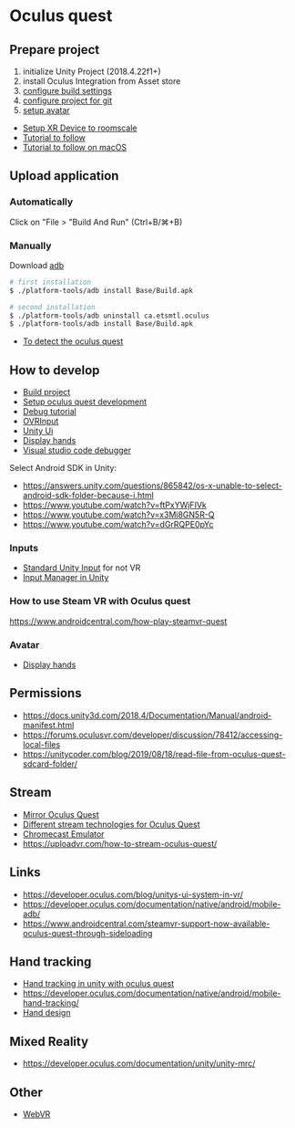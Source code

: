 # Oculus quest

## Prepare project

1. initialize Unity Project (2018.4.22f1+)
2. install Oculus Integration from Asset store
3. [configure build
   settings](https://developer.oculus.com/documentation/unity/unity-conf-settings)
4. [configure project for git](https://thoughtbot.com/blog/how-to-git-with-unity)
5. [setup avatar](https://developer.oculus.com/documentation/unity/as-avatars-gsg-unity/)

- [Setup XR Device to roomscale](https://forum.unity.com/threads/oculus-quest-unityengine-xr.677236/?_ga=2.250954688.750538125.1590067905-1389123627.1586989910)
- [Tutorial to
  follow](https://developer.oculus.com/documentation/unity/unity-tutorial/)
- [Tutorial to follow on macOS](https://medium.com/virtual-reality-virtual-people/oculus-quest-development-in-unity-b3bac62fda87)
## Upload application

### Automatically

Click on "File > "Build And Run" (Ctrl+B/⌘+B)

### Manually

Download [adb](https://www.xda-developers.com/install-adb-windows-macos-linux/)

```bash
# first installation
$ ./platform-tools/adb install Base/Build.apk

# second installation
$ ./platform-tools/adb uninstall ca.etsmtl.oculus
$ ./platform-tools/adb install Base/Build.apk
```

- [To detect the oculus quest](https://www.android.com/filetransfer/)

## How to develop

- [Build project](https://circuitstream.com/blog/oculus-quest-unity-setup/)
- [Setup oculus quest development](https://developer.oculus.com/documentation/native/android/mobile-device-setup/)
- [Debug tutorial](https://www.youtube.com/watch?v=AtOX6bXcQJE&feature=emb_logo)
- [OVRInput](https://developer.oculus.com/documentation/unity/unity-ovrinput/)
- [Unity Ui](https://developer.oculus.com/blog/unitys-ui-system-in-vr/)
- [Display
  hands](https://developer.oculus.com/documentation/unity/as-avatars-gsg-unity/)
- [Visual studio code debugger](https://marketplace.visualstudio.com/items?itemName=Unity.unity-debug)

Select Android SDK in Unity:

- https://answers.unity.com/questions/865842/os-x-unable-to-select-android-sdk-folder-because-i.html
- https://www.youtube.com/watch?v=ftPxYWjFIVk
- https://www.youtube.com/watch?v=x3Mi8GN5R-Q
- https://www.youtube.com/watch?v=dGrRQPE0pYc

### Inputs

- [Standard Unity Input](https://docs.unity3d.com/ScriptReference/Input.html)
  for not VR
- [Input Manager in Unity](https://docs.unity3d.com/Manual/class-InputManager.html)

### How to use Steam VR with Oculus quest

https://www.androidcentral.com/how-play-steamvr-quest

### Avatar

- [Display hands](https://developer.oculus.com/documentation/unity/as-avatars-gsg-unity/)

## Permissions

- https://docs.unity3d.com/2018.4/Documentation/Manual/android-manifest.html
- https://forums.oculusvr.com/developer/discussion/78412/accessing-local-files
- https://unitycoder.com/blog/2019/08/18/read-file-from-oculus-quest-sdcard-folder/

## Stream

- [Mirror Oculus Quest](https://support.oculus.com/1053142614872870/)
- [Different stream technologies for Oculus
  Quest](https://uploadvr.com/how-to-stream-oculus-quest/)
- [Chromecast Emulator](https://github.com/ajhsu/chromecast-device-emulator)
- https://uploadvr.com/how-to-stream-oculus-quest/

## Links

- https://developer.oculus.com/blog/unitys-ui-system-in-vr/
- https://developer.oculus.com/documentation/native/android/mobile-adb/
- https://www.androidcentral.com/steamvr-support-now-available-oculus-quest-through-sideloading

## Hand tracking

- [Hand tracking in unity with oculus
  quest](https://developer.oculus.com/documentation/unity/unity-handtracking/)
- https://developer.oculus.com/documentation/native/android/mobile-hand-tracking/
- [Hand design](https://developer.oculus.com/learn/hands-design-intro/)

## Mixed Reality

- https://developer.oculus.com/documentation/unity/unity-mrc/


## Other 

- [WebVR](https://www.youtube.com/watch?v=ck4MDy1pUoQ&ab_channel=DilmerValecillos)